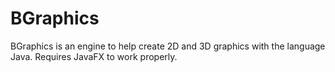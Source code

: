 # BGraphics
BGraphics is an engine to help create 2D and 3D graphics with the language Java. Requires JavaFX to work properly.
